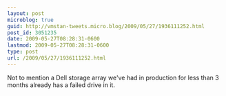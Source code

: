 ```yaml
---
layout: post
microblog: true
guid: http://vmstan-tweets.micro.blog/2009/05/27/1936111252.html
post_id: 3051235
date: 2009-05-27T08:28:31-0600
lastmod: 2009-05-27T08:28:31-0600
type: post
url: /2009/05/27/1936111252.html
---
```

Not to mention a Dell storage array we've had in production for less than 3 months already has a failed drive in it.
